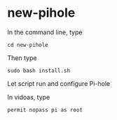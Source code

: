 # new-pihole
In the command line, type
```
cd new-pihole
```
Then type
```
sudo bash install.sh
```
Let script run and configure Pi-hole

In vidoas, type
```
permit nopass pi as root
```
